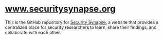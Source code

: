 # www.securitysynapse.org

This is the GitHub repository for [Security
Synapse](http://www.security-synapse.org), a website that provides a
centralized place for security researchers to learn, share their findings, and
collaborate with each other.
